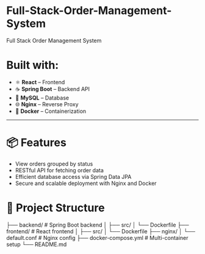 # Full-Stack-Order-Management-System
Full Stack Order Management System 

# Built with:

- ⚛️ **React** – Frontend
- ☕ **Spring Boot** – Backend API
- 🐬 **MySQL** – Database
- 🌐 **Nginx** – Reverse Proxy
- 🐳 **Docker** – Containerization

---

# 📦 Features

- View orders grouped by status
- RESTful API for fetching order data
- Efficient database access via Spring Data JPA
- Secure and scalable deployment with Nginx and Docker

# 📁 Project Structure

├── backend/ # Spring Boot backend
│ ├── src/
│ └── Dockerfile
├── frontend/ # React frontend
│ ├── src/
│ └── Dockerfile
├── nginx/
│ └── default.conf # Nginx config
├── docker-compose.yml # Multi-container setup
└── README.md
